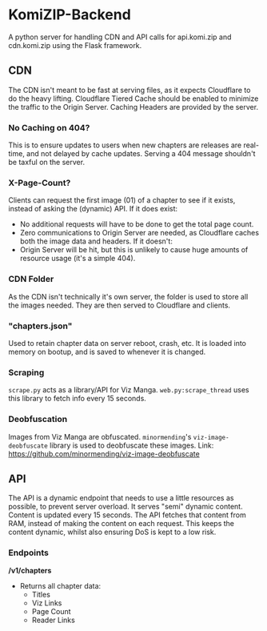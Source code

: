 # KomiZIP-Backend
A python server for handling CDN and API calls for api.komi.zip and cdn.komi.zip using the Flask framework.


## CDN
The CDN isn't meant to be fast at serving files, as it expects Cloudflare to do the heavy lifting.
Cloudflare Tiered Cache should be enabled to minimize the traffic to the Origin Server.
Caching Headers are provided by the server.

### No Caching on 404?
This is to ensure updates to users when new chapters are releases are real-time, and not delayed by cache updates.
Serving a 404 message shouldn't be taxful on the server.

### X-Page-Count?
Clients can request the first image (01) of a chapter to see if it exists, instead of asking the (dynamic) API.
If it does exist:
- No additional requests will have to be done to get the total page count.
- Zero communications to Origin Server are needed, as Cloudflare caches both the image data and headers.
If it doesn't:
- Origin Server will be hit, but this is unlikely to cause huge amounts of resource usage (it's a simple 404).

### CDN Folder
As the CDN isn't technically it's own server, the folder is used to store all the images needed. They are then served to Cloudflare and clients.

### "chapters.json"
Used to retain chapter data on server reboot, crash, etc.
It is loaded into memory on bootup, and is saved to whenever it is changed.

### Scraping
`scrape.py` acts as a library/API for Viz Manga. `web.py:scrape_thread` uses this library to fetch info every 15 seconds.

### Deobfuscation
Images from Viz Manga are obfuscated. `minormending`'s `viz-image-deobfuscate` library is used to deobfuscate these images.
Link: https://github.com/minormending/viz-image-deobfuscate



## API
The API is a dynamic endpoint that needs to use a little resources as possible, to prevent server overload.
It serves "semi" dynamic content. Content is updated every 15 seconds. The API fetches that content from RAM, instead of making the content on each request.
This keeps the content dynamic, whilst also ensuring DoS is kept to a low risk.

### Endpoints
**/v1/chapters**
- Returns all chapter data:
    - Titles
    - Viz Links
    - Page Count
    - Reader Links